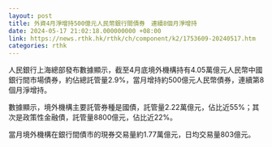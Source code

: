 ```yaml
---
layout: post
title: 外資4月淨增持500億元人民幣銀行間債券　連續8個月淨增持
date: 2024-05-17 21:02:18.000000000 +08:00
link: https://news.rthk.hk/rthk/ch/component/k2/1753609-20240517.htm
categories: rthk
---
```


人民銀行上海總部發布數據顯示，截至4月底境外機構持有4.05萬億元人民幣中國銀行間市場債券，約佔總託管量2.9%，當月增持約500億元人民幣債券，連續第8個月淨增持。

數據顯示，境外機構主要託管券種是國債，託管量2.22萬億元，佔比近55%；其次是政策性金融債，託管量8800億元，佔比近22%。

當月境外機構在銀行間債市的現券交易量約1.77萬億元，日均交易量803億元。
